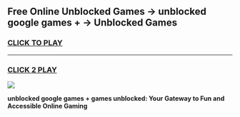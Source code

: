 
## Free Online Unblocked Games → unblocked google games + → Unblocked Games
<h3>
<a href="https://premium.freeplayer.one?title=unblocked_google_games_+&ref=21F">CLICK TO PLAY</a></h3>
<hr>

<h3>
<a href="https://premium.freeplayer.one?title=unblocked_google_games_+&ref=21F">CLICK 2 PLAY</a>
  
</h3>

<a href="https://premium.freeplayer.one?title=unblocked_google_games_+&ref=21F/"><img src="https://clearcache.store/games.png"></a>


**unblocked google games + games unblocked: Your Gateway to Fun and Accessible Online Gaming**
